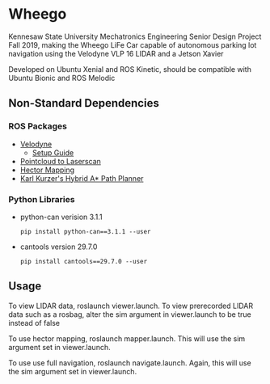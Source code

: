 # Wheego

Kennesaw State University Mechatronics Engineering Senior Design Project Fall 2019, making the Wheego LiFe Car capable of autonomous parking lot navigation using the Velodyne VLP 16 LIDAR and a Jetson Xavier

Developed on Ubuntu Xenial and ROS Kinetic, should be compatible with Ubuntu Bionic and ROS Melodic

## Non-Standard Dependencies

### ROS Packages

* [Velodyne](https://wiki.ros.org/velodyne)
  * [Setup Guide](https://wiki.ros.org/velodyne/Tutorials/Getting%20Started%20with%20the%20Velodyne%20VLP16)
* [Pointcloud to Laserscan](https://wiki.ros.org/pointcloud_to_laserscan)
* [Hector Mapping](https://wiki.ros.org/hector_mapping)
* [Karl Kurzer's Hybrid A\* Path Planner](https://github.com/karlkurzer/path_planner)

### Python Libraries

* python-can verision 3.1.1

  `pip install python-can==3.1.1 --user`

* cantools version 29.7.0

  `pip install cantools==29.7.0 --user`

## Usage

To view LIDAR data, roslaunch viewer.launch. To view prerecorded LIDAR data such as a rosbag, alter the sim argument in viewer.launch to be true instead of false

To use hector mapping, roslaunch mapper.launch. This will use the sim argument set in viewer.launch.

To use use full navigation, roslaunch navigate.launch. Again, this will use the sim argument set in viewer.launch.
